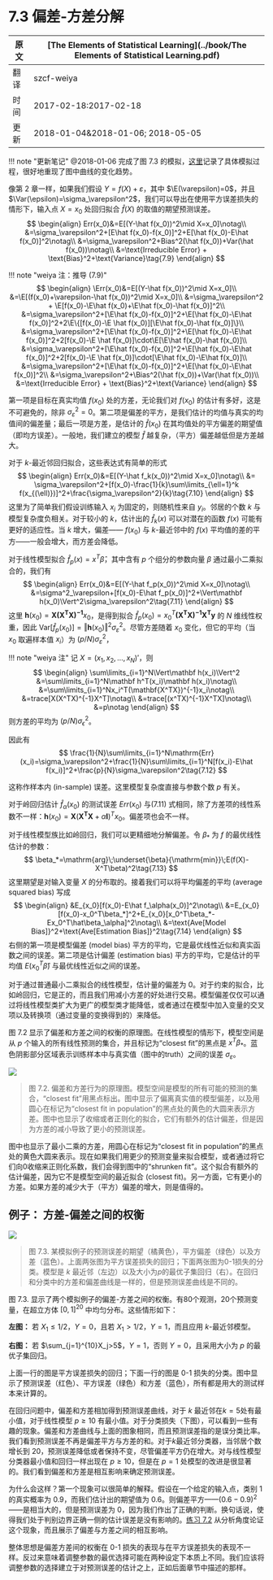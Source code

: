 # 7.3 偏差-方差分解

| 原文   | [The Elements of Statistical Learning](../book/The Elements of Statistical Learning.pdf) |
| ---- | ---------------------------------------- |
| 翻译   | szcf-weiya                               |
| 时间   | 2017-02-18:2017-02-18                    |
|更新|2018-01-04&2018-01-06; 2018-05-05|

!!! note "更新笔记"
    @2018-01-06 完成了图 7.3 的模拟，[这里](../notes/ModelSelection/sim7_3/index.html)记录了具体模拟过程，很好地重现了图中曲线的变化趋势。

像第 2 章一样，如果我们假设 $Y=f(X)+\varepsilon$，其中 $\E(\varepsilon)=0$，并且 $\Var(\epsilon)=\sigma_\varepsilon^2$，我们可以导出在使用平方误差损失的情形下，输入点 $X=x_0$ 处回归拟合 $\hat f(X)$ 的取值的期望预测误差。
$$
\begin{align}
Err(x_0)&=E[(Y-\hat f(x_0))^2\mid X=x_0]\notag\\
&=\sigma_\varepsilon^2+[E\hat f(x_0)-f(x_0)]^2+E[\hat f(x_0)-E\hat f(x_0)]^2\notag\\
&=\sigma_\varepsilon^2+Bias^2(\hat f(x_0))+Var(\hat f(x_0))\notag\\
&=\text{Irreducible Error} + \text{Bias}^2+\text{Variance}\tag{7.9}
\end{align}
$$

!!! note "weiya 注：推导 (7.9)"
    <!--
    (7.9) 其实暗含 $\E f(x_0)\E\hat f(x_0)=\E(f(x_0)\hat f(x_0))$，这显然成立，因为我们训练 $\hat f$ 时，完全不知道真实的 $f$，故它们独立。
    $$
    \begin{align}
    \Err(x_0)&=E[(Y-\hat f(x_0))^2\mid X=x_0]\\
    &=E[(f(x_0)+\varepsilon-\hat f(x_0))^2\mid X=x_0]\\
    &=\sigma_\varepsilon^2 + E[f(x_0)-E\hat f(x_0)+E\hat f(x_0)-\hat f(x_0)]^2\\
    &=\sigma_\varepsilon^2+[E\hat f(x_0)-f(x_0)]^2+E[\hat f(x_0)-E\hat f(x_0)]^2+Ef(x_0)E\hat f(x_0)-E(f(x_0)\hat f(x_0))\\
    &=\sigma_\varepsilon^2+[E\hat f(x_0)-f(x_0)]^2+E[\hat f(x_0)-E\hat f(x_0)]^2\\
    &=\sigma_\varepsilon^2+Bias^2(\hat f(x_0))+Var(\hat f(x_0))\\
    &=\text{Irreducible Error} + \text{Bias}^2+\text{Variance}
    \end{align}
    $$
    -->
    $$
    \begin{align}
    \Err(x_0)&=E[(Y-\hat f(x_0))^2\mid X=x_0]\\
    &=\E[(f(x_0)+\varepsilon-\hat f(x_0))^2\mid X=x_0]\\
    &=\sigma_\varepsilon^2 + \E[f(x_0)-\E\hat f(x_0)+\E\hat f(x_0)-\hat f(x_0)]^2\\
    &=\sigma_\varepsilon^2+[\E\hat f(x_0)-f(x_0)]^2+\E[\hat f(x_0)-\E\hat f(x_0)]^2+2\E\{[f(x_0)-\E \hat f(x_0)][\E\hat f(x_0)-\hat f(x_0)]\}\\
    &=\sigma_\varepsilon^2+[\E\hat f(x_0)-f(x_0)]^2+\E[\hat f(x_0)-\E\hat f(x_0)]^2+2[f(x_0)-\E \hat f(x_0)]\cdot\E[\E\hat f(x_0)-\hat f(x_0)]\\
    &=\sigma_\varepsilon^2+[\E\hat f(x_0)-f(x_0)]^2+\E[\hat f(x_0)-\E\hat f(x_0)]^2+2[f(x_0)-\E \hat f(x_0)]\cdot[\E\hat f(x_0)-\E\hat f(x_0)]\\
    &=\sigma_\varepsilon^2+[\E\hat f(x_0)-f(x_0)]^2+\E[\hat f(x_0)-\E\hat f(x_0)]^2\\
    &=\sigma_\varepsilon^2+\Bias^2(\hat f(x_0))+\Var(\hat f(x_0))\\
    &=\text{Irreducible Error} + \text{Bias}^2+\text{Variance}
    \end{align}
    $$

第一项是目标在真实均值 $f(x_0)$ 处的方差，无论我们对 $f(x_0)$ 的估计有多好，这是不可避免的，除非 $\sigma_\varepsilon^2=0$。第二项是偏差的平方，是我们估计的均值与真实的均值间的偏差量；最后一项是方差，是估计的 $\hat f(x_0)$ 在其均值处的平方偏差的期望值（即均方误差）。一般地，我们建立的模型 $\hat f$ 越复杂，（平方）偏差越低但是方差越大。

对于 $k$-最近邻回归拟合，这些表达式有简单的形式
$$
\begin{align}
Err(x_0)&=E[(Y-\hat f_k(x_0))^2\mid X=x_0]\notag\\
&= \sigma_\varepsilon^2+[f(x_0)-\frac{1}{k}\sum\limits_{\ell=1}^k f(x_{(\ell)})]^2+\frac{\sigma_\varepsilon^2}{k}\tag{7.10}
\end{align}
$$
这里为了简单我们假设训练输入 $x_i$ 为固定的，则随机性来自 $y_i$。邻居的个数 $k$ 与模型复杂度负相关。对于较小的 $k$，估计出的 $\hat f_k(x)$ 可以对潜在的函数 $f(x)$ 可能有更好的适应性。当 $k$ 增大，偏差—— $f(x_0)$ 与 $k$-最近邻中的 $f(x)$ 平均值的差的平方——一般会增大，而方差会降低。

对于线性模型拟合 $\hat f_p(x)=x^T\hat\beta$，其中含有 $p$ 个组分的参数向量 $\beta$ 通过最小二乘拟合的，我们有
$$
\begin{align}
Err(x_0)&=E[(Y-\hat f_p(x_0))^2\mid X=x_0]\notag\\
&=\sigma^2_\varepsilon+[f(x_0)-E\hat f_p(x_0)]^2+\Vert\mathbf h(x_0)\Vert^2\sigma_\varepsilon^2\tag{7.11}
\end{align}
$$
这里 $\mathbf h(x_0)=\mathbf{X(X^TX)^{-1}}x_0$，是得到拟合 $\hat f_p(x_0)=x_0^T\mathbf{(X^TX)^{-1}X^Ty}$ 的 $N$ 维线性权重，因此 $\mathrm{Var}[\hat f_p(x_0)]=\Vert \mathbf h(x_0)\Vert^2\sigma_\varepsilon^2$。尽管方差随着 $x_0$ 变化，但它的平均（当 $x_0$ 取遍样本值 $x_i$）为 $(p/N)\sigma^2_\varepsilon$，

!!! note "weiya 注"
    记 $X=(x_1,x_2,\ldots,x_N)'$，则
    $$
    \begin{align}
    \sum\limits_{i=1}^N\Vert\mathbf h(x_i)\Vert^2
    &=\sum\limits_{i=1}^N\mathbf h^T(x_i)\mathbf h(x_i)\notag\\
    &=\sum\limits_{i=1}^Nx_i^T(\mathbf{X^TX})^{-1}x_i\notag\\
    &=trace[X(X^TX)^{-1}X^T]\notag\\
    &=trace[(x^TX)^{-1}X^TX]\notag\\
    &=p\notag
    \end{align}
    $$
    则方差的平均为 $(p/N)\sigma_\epsilon^2$。

因此有
$$
\frac{1}{N}\sum\limits_{i=1}^N\mathrm{Err}(x_i)=\sigma_\varepsilon^2+\frac{1}{N}\sum\limits_{i=1}^N[f(x_i)-E\hat f(x_i)]^2+\frac{p}{N}\sigma_\varepsilon^2\tag{7.12}
$$

这称作样本内 (in-sample) 误差。这里模型复杂度直接与参数个数 $p$ 有关。

对于岭回归估计 $\hat f_\alpha(x_0)$ 的测试误差 $Err(x_0)$ 与(7.11) 式相同，除了方差项的线性系数不一样：$\mathbf h(x_0)=\mathbf X(\mathbf {X^TX}+\alpha\mathbf I)^Tx_0$。偏差项也会不一样。

对于线性模型族比如岭回归，我们可以更精细地分解偏差。令 $\beta_*$ 为 $f$ 的最优线性估计的参数：
$$
\beta_*=\mathrm{arg}\;\underset{\beta}{\mathrm{min}}\;E(f(X)-X^T\beta)^2\tag{7.13}
$$
这里期望是对输入变量 $X$ 的分布取的。接着我们可以将平均偏差的平均 (average squared bias) 写成
$$
\begin{align}
&E_{x_0}[f(x_0)-E\hat f_\alpha(x_0)]^2\notag\\
&=E_{x_0}[f(x_0)-x_0^T\beta_*]^2+E_{x_0}[x_0^T\beta_*-Ex_0^T\hat\beta_\alpha]^2\notag\\
&=\text{Ave[Model Bias]}^2+\text{Ave[Estimation Bias]}^2\tag{7.14}
\end{align}
$$
右侧的第一项是模型偏差 (model bias) 平方的平均，它是最优线性近似和真实函数之间的误差。第二项是估计偏差 (estimation bias) 平方的平均，它是估计的平均值 $E(x_0^T\hat\beta)$ 与最优线性近似之间的误差。

对于通过普通最小二乘拟合的线性模型，估计量的偏差为 0。对于约束的拟合，比如岭回归，它是正的，而且我们用减小方差的好处进行交易。模型偏差仅仅可以通过将线性模型类扩大为更广的模型类才能降低，或者通过在模型中加入变量的交叉项以及转换项（通过变量的变换得到的）来降低。

图 7.2 显示了偏差和方差之间的权衡的原理图。在线性模型的情形下，模型空间是从 $p$ 个输入的所有线性预测的集合，并且标记为“closest fit”的黑点是 $x^T\beta_*$。蓝色阴影部分区域表示训练样本中与真实值（图中的truth）之间的误差 $\sigma_\varepsilon$。

![](../img/07/fig7.2.png)

> 图 7.2. 偏差和方差行为的原理图。模型空间是模型的所有可能的预测的集合，“closest fit”用黑点标出。图中显示了偏离真实值的模型偏差，以及用圆心在标记为“closest fit in population”的黑点处的黄色的大圆来表示方差。图中也显示了收缩或者正则化的拟合，它们有额外的估计偏差，但是因为方差的减小导致了更小的预测误差。

图中也显示了最小二乘的方差，用圆心在标记为“closest fit in population”的黑点处的黄色大圆来表示。现在如果我们用更少的预测变量来拟合模型，或者通过将它们向0收缩来正则化系数，我们会得到图中的“shrunken fit”。这个拟合有额外的估计偏差，因为它不是模型空间的最近拟合 (closest fit)。另一方面，它有更小的方差。如果方差的减少大于（平方）偏差的增大，则是值得的。

## 例子： 方差-偏差之间的权衡

![](../img/07/fig7.3.png)

> 图 7.3. 某模拟例子的预测误差的期望（橘黄色），平方偏差（绿色）以及方差（蓝色）。上面两张图为平方误差损失的回归；下面两张图为0-1损失的分类。模型是 $k$ 最近邻（左边）以及大小为$p$的最优子集回归（右）。在回归和分类中的方差和偏差曲线是一样的，但是预测误差曲线是不同的。

图 7.3. 显示了两个模拟例子的偏差-方差之间的权衡。有80个观测，20个预测变量，在超立方体 $[0,1]^{20}$ 中均匀分布。这些情形如下：

**左图：** 若 $X_1\le 1/2$，$Y=0$，且若 $X_1>1/2$，$Y=1$，而且应用 $k$-最近邻模型。

**右图：** 若 $\sum_{j=1}^{10}X_j>5$，$Y=1$，否则 $Y=0$，且采用大小为 $p$ 的最优子集回归。

上面一行的图是平方误差损失的回归；下面一行的图是 0-1 损失的分类。图中显示了预测误差（红色）、平方误差（绿色）和方差（蓝色），所有都是用大的测试样本来计算的。

在回归问题中，偏差和方差相加得到预测误差曲线，对于 $k$ 最近邻在$k=5$处有最小值，对于线性模型 $p\ge 10$ 有最小值。对于分类损失（下图），可以看到一些有趣的现象。偏差和方差曲线与上面的图象相同，而且预测误差指的是误分类比率。我们看到预测误差不再是偏差平方与方差的和。对于$k$最近邻分类器，当邻居个数增长到 20，预测误差降低或者保持不变，尽管偏差平方仍在增大。对与线性模型分类器最小值和回归一样出现在 $p\ge 10$，但是在 $p=1$ 处模型的改进是很显著的。我们看到偏差和方差是相互影响来确定预测误差。

为什么会这样？第一个现象可以很简单的解释。假设在一个给定的输入点，类别 1 的真实概率为 0.9，而我们估计出的期望值为 0.6。则偏差平方——$(0.6-0.9)^2$——是相当大的，但是预测误差为 0，因为我们作出了正确的判断。换句话说，使得我们处于判别边界正确一侧的估计误差是没有影响的。[练习 7.2](https://github.com/szcf-weiya/ESL-CN/issues/26) 从分析角度论证这个现象，而且展示了偏差与方差之间的相互影响。

整体思想是偏差方差间的权衡在 0-1 损失的表现与在平方误差损失的表现不一样。反过来意味着调整参数的最优选择可能在两种设定下本质上不同。我们应该将调整参数的选择建立于对预测误差的估计之上，正如后面章节中描述的那样。
